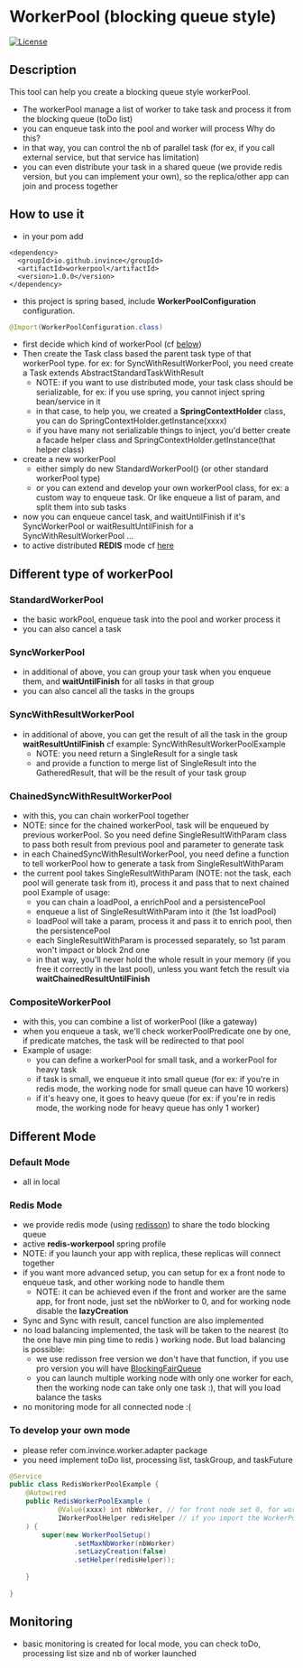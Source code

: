 # WorkerPool (blocking queue style)
[![License](http://img.shields.io/:license-apache-brightgreen.svg)](http://www.apache.org/licenses/LICENSE-2.0.html)

## Description
This tool can help you create a blocking queue style workerPool.
- The workerPool manage a list of worker to take task and process it from the blocking queue (toDo list)
- you can enqueue task into the pool and worker will process
Why do this?  
- in that way, you can control the nb of parallel task (for ex, if you call external service, but that service has limitation)
- you can even distribute your task in a shared queue (we provide redis version, but you can implement your own), so the replica/other app can join and process together

## How to use it
- in your pom add 
```
<dependency>
  <groupId>io.github.invince</groupId>
  <artifactId>workerpool</artifactId>
  <version>1.0.0</version>
</dependency>
```
- this project is spring based, include **WorkerPoolConfiguration** configuration.
```java
@Import(WorkerPoolConfiguration.class)
```
- first decide which kind of workerPool (cf [below](#different-type-of-workerpool))
- Then create the Task class based the parent task type of that workerPool type. for ex: for SyncWithResultWorkerPool, you need create a Task extends AbstractStandardTaskWithResult
  * NOTE: if you want to use distributed mode, your task class should be serializable, for ex: if you use spring, you cannot inject spring bean/service in it
  * in that case, to help you, we created a **SpringContextHolder** class, you can do SpringContextHolder.getInstance(xxxx)
  * if you have many not serializable things to inject, you'd better create a facade helper class and SpringContextHolder.getInstance(that helper class)
- create a new workerPool
  * either simply do new StandardWorkerPool<YourTaskClass>() (or other standard workerPool type)
  * or you can extend and develop your own workerPool class, for ex: a custom way to enqueue task. Or like enqueue a list of param, and split them into sub tasks
- now you can enqueue cancel task, and waitUntilFinish if it's SyncWorkerPool or waitResultUntilFinish for a SyncWithResultWorkerPool ...
- to active distributed **REDIS** mode cf [here](#redis-mode)
 
## Different type of workerPool

### StandardWorkerPool
- the basic workPool, enqueue task into the pool and worker process it
- you can also cancel a task

### SyncWorkerPool
- in additional of above, you can group your task when you enqueue them, and **waitUntilFinish** for all tasks in that group
- you can also cancel all the tasks in the groups

### SyncWithResultWorkerPool
- in additional of above, you can get the result of all the task in the group **waitResultUntilFinish** cf example: SyncWithResultWorkerPoolExample
  * NOTE: you need return a SingleResult for a single task
  * and provide a function to merge list of SingleResult into the GatheredResult, that will be the result of your task group

### ChainedSyncWithResultWorkerPool
- with this, you can chain workerPool together
- NOTE: since for the chained workerPool, task will be enqueued by previous workerPool. So you need define SingleResultWithParam class to pass both result from previous pool and parameter to generate task
- in each ChainedSyncWithResultWorkerPool, you need define a function to tell workerPool how to generate a task from SingleResultWithParam
- the current pool takes SingleResultWithParam (NOTE: not the task, each pool will generate task from it), process it and pass that to next chained pool
Example of usage: 
  - you can chain a loadPool, a enrichPool and a persistencePool
  - enqueue a list of SingleResultWithParam into it (the 1st loadPool)
  - loadPool will take a param, process it and pass it to enrich pool, then the persistencePool
  - each SingleResultWithParam is processed separately, so 1st param won't impact or block 2nd one
  - in that way, you'll never hold the whole result in your memory (if you free it correctly in the last pool), unless you want fetch the result via **waitChainedResultUntilFinish**
  
### CompositeWorkerPool
- with this, you can combine a list of workerPool (like a gateway)
- when you enqueue a task, we'll check workerPoolPredicate one by one, if predicate matches, the task will be redirected to that pool
- Example of usage:
  * you can define a workerPool for small task, and a workerPool for heavy task
  * if task is small, we enqueue it into small queue (for ex: if you're in redis mode, the working node for small queue can have 10 workers)
  * if it's heavy one, it goes to heavy queue (for ex: if you're in redis mode, the working node for heavy queue has only 1 worker)

## Different Mode

### Default Mode
- all in local

### Redis Mode
- we provide redis mode (using [redisson](https://github.com/redisson/redisson)) to share the todo blocking queue
- active **redis-workerpool** spring profile
- NOTE: if you launch your app with replica, these replicas will connect together
- if you want more advanced setup, you can setup for ex a front node to enqueue task, and other working node to handle them
   * NOTE: it can be achieved even if the front and worker are the same app, for front node, just set the nbWorker to 0, and for working node disable the **lazyCreation**
- Sync and Sync with result, cancel function are also implemented
- no load balancing implemented, the task will be taken to the nearest (to the one have min ping time to redis ) working node. But load balancing is possible:
   * we use redisson free version we don't have that function, if you use pro version you will have [BlockingFairQueue](https://github.com/redisson/redisson/wiki/7.-distributed-collections#713-blocking-fair-queue)
   * you can launch multiple working node with only one worker for each, then the working node can take only one task :), that will you load balance the tasks
- no monitoring mode for all connected node :(

### To develop your own mode
- please refer com.invince.worker.adapter package
- you need implement toDo list, processing list, taskGroup, and taskFuture

```java
@Service
public class RedisWorkerPoolExample {
    @Autowired
    public RedisWorkerPoolExample (
            @Value(xxxx) int nbWorker, // for front node set 0, for working node set nb worker you want per working node
            IWorkerPoolHelper redisHelper // if you import the WorkerPoolConfiguration and active the redis-workerpool
    ) {
        super(new WorkerPoolSetup()
                .setMaxNbWorker(nbWorker)
                .setLazyCreation(false)
                .setHelper(redisHelper));
        
    }
    
}

```

## Monitoring
- basic monitoring is created for local mode, you can check toDo, processing list size and nb of worker launched
